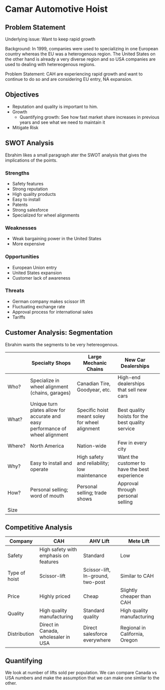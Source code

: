 # Camar Automotive Hoist

## Problem Statement

Underlying issue: Want to keep rapid growth

Background: In 1999, companies were used to specializing in one European country whereas the EU was a heterogenous region. The United States on the other hand is already a very diverse region and so USA companies are used to dealing with hetereogenous regions.

Problem Statement: CAH are experiencing rapid growth and want to continue to do so and are considering EU entry, NA expansion.

## Objectives

* Reputation and quality is important to him.
* Growth
  * Quantifying growth: See how fast market share increases in previous years and see what we need to maintain it
* Mitigate Risk

## SWOT Analysis

Ebrahim likes a small paragraph ater the SWOT analysis that gives the implications of the points.

### Strengths

* Safety features
* Strong reputation
* High quality products
* Easy to install
* Patents
* Strong salesforce
* Specialized for wheel alignments

### Weaknesses

* Weak bargaining power in the United States
* More expensive

### Opportunities

* European Union entry
* United States expansion
* Customer lack of awareness

### Threats

* German company makes scissor lift
* Fluctuating exchange rate
* Approval process for international sales
* Tariffs

## Customer Analysis: Segmentation

Ebrahim wants the segments to be very hetereogenous.

| | Specialty Shops  | Large Mechanic Chains  | New Car Dealerships  |   |
|-------|---|---|---|---|
| Who?  | Specialize in wheel alignment (chains, garages)  | Canadian Tire, Goodyear, etc.  | High-end dealerships that sell new cars  |   |
| What? | Unique turn plates allow for accurate and easy performance of wheel alignment  | Specific hoist meant soley for wheel alignment  | Best quality hoists for the best quality service  |   |
| Where?| North America  | Nation-wide  |  Few in every city |   |
| Why?  | Easy to install and operate  | High safety and reliability; low maintenance  | Want the customer to have the best experience  |   |
| How?  | Personal selling; word of mouth  | Personal selling; trade shows  | Approval through personal selling  |   |
| Size  |   |   |   |   |

## Competitive Analysis

| Company       | CAH                                   | AHV Lift                          | Mete Lift                      |
|---------------|---------------------------------------|-----------------------------------|--------------------------------|
| Safety        | High safety with emphasis on features | Standard                          | Low                            |
| Type of hoist | Scissor-lift                          | Scissor-lift, In-ground, two-post | Similar to CAH                 |
| Price         | Highly priced                         | Cheap                             | Slightly cheaper than CAH      |
| Quality       | High quality manufacturing            | Standard quality                  | High quality manufacturing     |
| Distribution  | Direct in Canada, wholesaler in USA   | Direct salesforce everywhere      | Regional in California, Oregon |

## Quantifying

We look at number of lifts sold per population. We can compare Canada vs USA numbers and make the assumption that we can make one similar to the other.